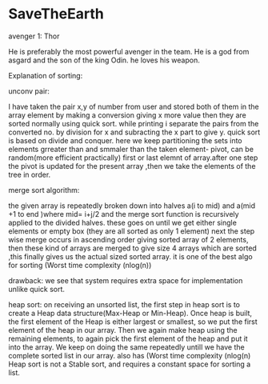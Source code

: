 # SaveTheEarth
avenger 1:
Thor

He is preferably the most powerful avenger in the team.
He is a god from asgard and the son of the king Odin.
he loves his weapon.


Explanation of sorting:

unconv pair:

I have taken the pair x,y of number from user and stored both of them in the array element by making a conversion giving x more value
then they are sorted normally using quick sort. while printing i separate the pairs from the converted no. by division for x and subracting the x part to give y.
quick sort is based on divide and conquer. here we keep partitioning the sets into elements grreater than and smmaler than the taken element- pivot, can be random(more efficient practically) first or last elemnt of array.after one step the pivot is updated for the present array ,then we take the elements of the tree in order.

merge sort algorithm:

the given array is repeatedly broken down into halves a(i to mid) and a(mid +1 to end )where mid= i+j/2 and the merge sort function is recursively applied to the divided halves. these goes on until we get either single elements or empty box (they are all sorted as only 1 element)
next the step wise merge occurs in ascending order giving sorted array of 2 elements, then these kind of arrays are merged to give size 4 arrays which are sorted ,this finally gives us the actual sized sorted array.
it is one of the best algo for sorting (Worst time complexity (nlog(n))

drawback:
we see that system requires extra space for implementation unlike quick sort. 

heap sort:
on receiving an unsorted list, the first step in heap sort is to create a Heap data structure(Max-Heap or Min-Heap). Once heap is built, the first element of the Heap is either largest or smallest, so we put the first element of the heap in our array. Then we again make heap using the remaining elements, to again pick the first element of the heap and put it into the array. We keep on doing the same repeatedly untill we have the complete sorted list in our array.
also has (Worst time complexity (nlog(n)
Heap sort is not a Stable sort, and requires a constant space for sorting a list.
